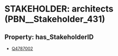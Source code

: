 # STAKEHOLDER: __architects__ (PBN__Stakeholder_431)

## Property: has_StakeholderID

* [Q4787002](Q4787002)

